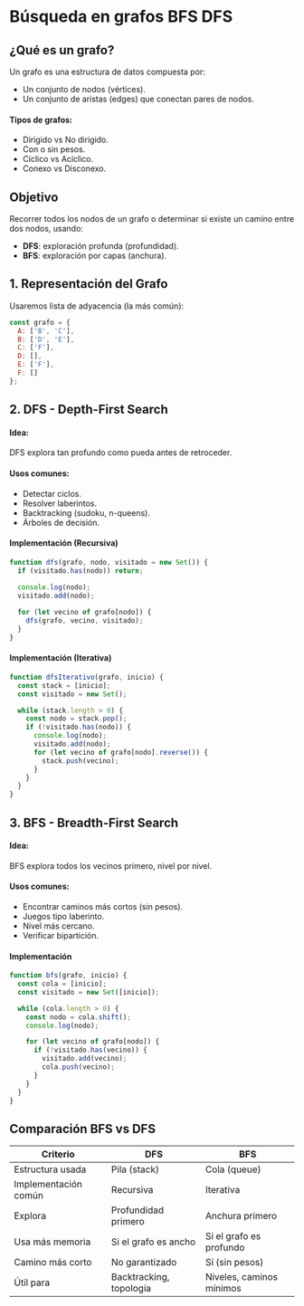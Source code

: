 # **Búsqueda en grafos BFS DFS**  

## ¿Qué es un grafo?

Un grafo es una estructura de datos compuesta por:
- Un conjunto de nodos (vértices).
- Un conjunto de aristas (edges) que conectan pares de nodos.

#### Tipos de grafos:
- Dirigido vs No dirigido.
- Con o sin pesos.
- Cíclico vs Acíclico.
- Conexo vs Disconexo.



## Objetivo

Recorrer todos los nodos de un grafo o determinar si existe un camino entre dos nodos, usando:
- **DFS**: exploración profunda (profundidad).
- **BFS**: exploración por capas (anchura).



## 1. Representación del Grafo

Usaremos lista de adyacencia (la más común):
```js
const grafo = {
  A: ['B', 'C'],
  B: ['D', 'E'],
  C: ['F'],
  D: [],
  E: ['F'],
  F: []
};
```



## 2. DFS - Depth-First Search

#### Idea:
DFS explora tan profundo como pueda antes de retroceder.

#### Usos comunes:
- Detectar ciclos.
- Resolver laberintos.
- Backtracking (sudoku, n-queens).
- Árboles de decisión.

#### Implementación (Recursiva)
```js
function dfs(grafo, nodo, visitado = new Set()) {
  if (visitado.has(nodo)) return;
  
  console.log(nodo);
  visitado.add(nodo);

  for (let vecino of grafo[nodo]) {
    dfs(grafo, vecino, visitado);
  }
}
```

#### Implementación (Iterativa)
```js
function dfsIterativo(grafo, inicio) {
  const stack = [inicio];
  const visitado = new Set();

  while (stack.length > 0) {
    const nodo = stack.pop();
    if (!visitado.has(nodo)) {
      console.log(nodo);
      visitado.add(nodo);
      for (let vecino of grafo[nodo].reverse()) {
        stack.push(vecino);
      }
    }
  }
}
```



## 3. BFS - Breadth-First Search

#### Idea:
BFS explora todos los vecinos primero, nivel por nivel.

#### Usos comunes:
- Encontrar caminos más cortos (sin pesos).
- Juegos tipo laberinto.
- Nivel más cercano.
- Verificar bipartición.

#### Implementación
```js
function bfs(grafo, inicio) {
  const cola = [inicio];
  const visitado = new Set([inicio]);

  while (cola.length > 0) {
    const nodo = cola.shift();
    console.log(nodo);

    for (let vecino of grafo[nodo]) {
      if (!visitado.has(vecino)) {
        visitado.add(vecino);
        cola.push(vecino);
      }
    }
  }
}
```



## Comparación BFS vs DFS

| Criterio             | DFS                     | BFS                      |
| -------------------- | ----------------------- | ------------------------ |
| Estructura usada     | Pila (stack)            | Cola (queue)             |
| Implementación común | Recursiva               | Iterativa                |
| Explora              | Profundidad primero     | Anchura primero          |
| Usa más memoria      | Si el grafo es ancho    | Si el grafo es profundo  |
| Camino más corto     | No garantizado          | Sí (sin pesos)           |
| Útil para            | Backtracking, topología | Niveles, caminos mínimos |